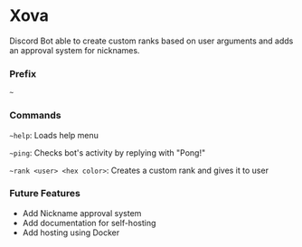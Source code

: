# Xova
Discord Bot able to create custom ranks based on user arguments and adds an approval system for nicknames. 

### Prefix
`~`

### Commands
`~help`: Loads help menu

`~ping`: Checks bot's activity by replying with \"Pong!\"

`~rank <user> <hex color>`: Creates a custom rank and gives it to user

### Future Features
 - Add Nickname approval system
 - Add documentation for self-hosting
 - Add hosting using Docker